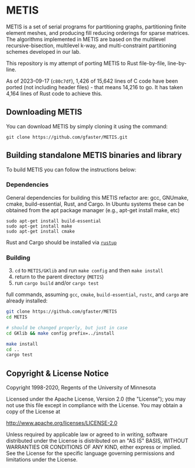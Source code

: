 # METIS 

METIS is a set of serial programs for partitioning graphs, partitioning finite element meshes, 
and producing fill reducing orderings for sparse matrices. The algorithms implemented in 
METIS are based on the multilevel recursive-bisection, multilevel k-way, and multi-constraint 
partitioning schemes developed in our lab.

This repository is my attempt of porting METIS to Rust file-by-file, line-by-line.

As of 2023-09-17 (`c80c7df`), 1,426 of 15,642 lines of C code have been ported
(not including header files) - that means 14,216 to go. It has taken 4,164
lines of Rust code to achieve this.

##  Downloading METIS

You can download METIS by simply cloning it using the command:
```
git clone https://github.com/gfaster/METIS.git
```

## Building standalone METIS binaries and library

To build METIS you can follow the instructions below:

### Dependencies

General dependencies for building this METIS refactor are: gcc, GNUmake, cmake, build-essential, Rust, and Cargo. 
In Ubuntu systems these can be obtained from the apt package manager (e.g., apt-get install make, etc) 

```
sudo apt-get install build-essential
sudo apt-get install make
sudo apt-get install cmake
```

Rust and Cargo should be installed via [`rustup`](https://rustup.rs/)

### Building

3. `cd` to `METIS/GKlib` and run `make config` and then `make install`
4. return to the parent directory (`METIS`)
5. run `cargo build` and/or `cargo test`

full commands, assuming `gcc`, `cmake`, `build-essential`, `rustc`, and `cargo` are already installed:
```sh
git clone https://github.com/gfaster/METIS
cd METIS

# should be changed properly, but just in case
cd GKlib && make config prefix=../install 

make install
cd ..
cargo test
```


## Copyright & License Notice
Copyright 1998-2020, Regents of the University of Minnesota

Licensed under the Apache License, Version 2.0 (the "License"); you may not use this file except in compliance with the License. You may obtain a copy of the License at

http://www.apache.org/licenses/LICENSE-2.0

Unless required by applicable law or agreed to in writing, software distributed under the License is distributed on an "AS IS" BASIS, WITHOUT WARRANTIES OR CONDITIONS OF ANY KIND, either express or implied. See the License for the specific language governing permissions and limitations under the License.

